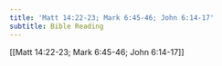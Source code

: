 ```yaml
---
title: 'Matt 14:22-23; Mark 6:45-46; John 6:14-17'
subtitle: Bible Reading
---
```


[[Matt 14:22-23; Mark 6:45-46; John 6:14-17]]